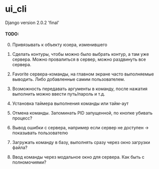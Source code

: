 # ui_cli

Django version 2.0.2 'final'

#### **TODO:**

0. Привязывать к объекту юзера, изменившего


1. Сделать контуры, чтобы можно было выбрать контур, а там уже сервера.
Можно провалиться в сервер, можно раздвинуть все сервера.

2. Favorite сервера-команды, на главном экране часто выполняемые выводить.
Либо добавленные самим пользователем.

3. Возможность передавать аргументы в команду, после нажатия выполнить можно ввести путь/пароль и т.д.

4. Установка таймера выполнения команды или тайм-аут

5. Отмена команды. Запоминать PID запущенной, по кнопке убивать процесс?

6. Вывод ошибки с сервера, например если сервер не доступен -> показывать пользователю

7. Загружать команду в базу, выполнять сразу через окно загрузки файла?
 
8. Ввод команды через модальное окно для сервера. Как быть с полномочиями?
